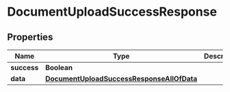 

# DocumentUploadSuccessResponse


## Properties

| Name | Type | Description | Notes |
|------------ | ------------- | ------------- | -------------|
|**success** | **Boolean** |  |  [optional] |
|**data** | [**DocumentUploadSuccessResponseAllOfData**](DocumentUploadSuccessResponseAllOfData.md) |  |  [optional] |




